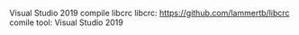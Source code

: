 Visual Studio 2019 compile libcrc
libcrc:
       https://github.com/lammertb/libcrc
comile tool:
       Visual Studio 2019
